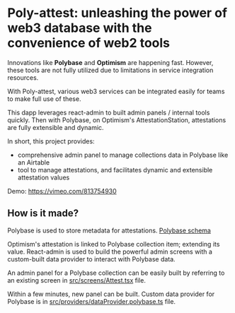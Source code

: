 # Poly-attest: unleashing the power of web3 database with the convenience of web2 tools

Innovations like **Polybase** and **Optimism** are happening fast. However, these tools are not fully utilized due to limitations in service integration resources.

With Poly-attest, various web3 services can be integrated easily for teams to make full use of these.

This dapp leverages react-admin to built admin panels / internal tools quickly. Then with Polybase, on Optimism's AttestationStation, attestations are fully extensible and dynamic.

In short, this project provides:

- comprehensive admin panel to manage collections data in Polybase like an Airtable
- tool to manage attestations, and facilitates dynamic and extensible attestation values

Demo: https://vimeo.com/813754930

## How is it made?

Polybase is used to store metadata for attestations. [Polybase schema](https://explorer.testnet.polybase.xyz/studio/pk%2F0x8d4dd155f0b2ce92fcfcfef99fc4abbce9b08c706fac94773be95771c817d068f45d12d648208a0776942565cea3379a29ddf9de92fc98899d3ff4235d96e105%2Fpoly-attest) 

Optimism's attestation is linked to Polybase collection item; extending its value. React-admin is used to build the powerful admin screens with a custom-built data provider to interact with Polybase data.

An admin panel for a Polybase collection can be easily built by referring to an existing screen in [src/screens/Attest.tsx](src/screens/Attest.tsx) file. 

Within a few minutes, new panel can be built. Custom data provider for Polybase is in [src/providers/dataProvider.polybase.ts](src/providers/dataProvider.polybase.ts) file.
